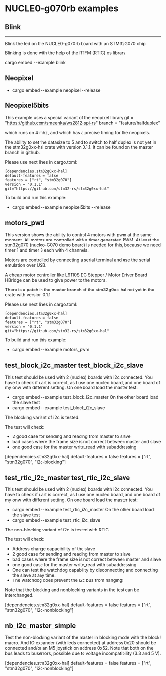 # NUCLE0-g070rb examples

## Blink 
---
Blink the led on the NUCLE0-g070rb  board with an STM32G070 chip

Blinking is done with the help of the RTFM (RTIC) os library

cargo embed --example blink 

## Neopixel

* cargo embed --example neopixel   --release


## Neopixel5bits

This example uses a special variant of the neopixel library 
git = "https://github.com/smeenka/ws2812-spi-rs"
branch = "feature/halfduplex"

which runs on 4 mhz, and which has a precise timing for the neopixels.

The ability to set the datasize to 5 and to switch to half duplex is not yet in the stm32g0xx-hal crate with version 0.1.1. It can be found on the master branch in github. 

Please use next lines in cargo.toml:

    [dependencies.stm32g0xx-hal]
    default-features = false
    features = ["rt", "stm32g070"]
    version = "0.1.1"
    git="https://github.com/stm32-rs/stm32g0xx-hal"

To build and run this example:
*  cargo embed --example neopixel5bits   --release

## motors_pwd

This version shows the ability to control 4 motors with pwm at the same moment. All motors are controlled with a timer generated PWM. 
At least the stm32g070 (nucleo-G070 demo board) is needed for this, because we need timer 1 and timer 3 each with 4 channels.

Motors are controlled by connecting a serial terminal and use the serial emulation over USB.

A cheap motor controller like L9110S DC Stepper / Motor Driver Board HBridge can be used to give power to the motors.

There is a patch in the master branch of the stm32g0xx-hal not yet in the crate with version 0.1.1

Please use next lines in cargo.toml:

    [dependencies.stm32g0xx-hal]
    default-features = false
    features = ["rt", "stm32g070"]
    version = "0.1.1"
    git="https://github.com/stm32-rs/stm32g0xx-hal"

To build and run this example:
*  cargo embed --example motors_pwm 

## test_block_i2c_master test_block_i2c_slave

This test should be used with 2 (nucleo) boards with i2c connected.
You have to check if uart is correct, as I use one nucleo board, and one board of my onw with different setting.
On one board load the master test:
*  cargo embed --example test_block_i2c_master
On the other board load the slave test
*  cargo embed --example test_block_i2c_slave

The blocking variant of i2c is tested. 

The test will check:
* 2 good case for sending and reading from master to slave
* bad cases where the frame size is not correct between master and slave
* one good case for the master write_read with subaddressing

[dependencies.stm32g0xx-hal]
default-features = false
features = ["rt", "stm32g070", "i2c-blocking"]


## test_rtic_i2c_master test_rtic_i2c_slave

This test should be used with 2 (nucleo) boards with i2c connected.
You have to check if uart is correct, as I use one nucleo board, and one board of my onw with different setting.
On one board load the master test:
*  cargo embed --example test_rtic_i2c_master
On the other board load the slave test
*  cargo embed --example test_rtic_i2c_slave

The non-blocking variant of i2c is tested with RTIC.

The test will check:
* Address change capacibility of the slave
* 2 good case for sending and reading from master to slave
* bad cases where the frame size is not correct between master and slave
* one good case for the master write_read with subaddressing
* One can test the watchdog capability by disconnecting and connecting the slave at any time.
* The watchdog does prevent the i2c bus from hanging!

Note that the blocking and nonblocking variants in the test can be interchanged.

[dependencies.stm32g0xx-hal]
default-features = false
features = ["rt", "stm32g070", "i2c-nonblocking"]


## nb_i2c_master_simple

Test the non-blocking variant of the master in blocking mode with the block! macro.
And IO expander (with leds connected) at address 0x20 should be connected and/or an M5 joystick on address 
0x52.
Note that both on the bus leads to buserrors, possible due to voltage incompatibility (3.3 and 5 V).

[dependencies.stm32g0xx-hal]
default-features = false
features = ["rt", "stm32g070", "i2c-nonblocking"]

